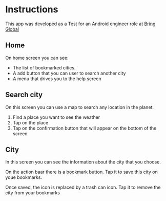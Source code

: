 # Instructions

This app was developed as a Test for an Android engineer role at [Bring Global](https://bringglobal.com/)

## Home

On home screen you can see:

- The list of bookmarked cities.
- A add button that you can user to search another city
- A menu that drives you to the help screen

## Search city

On this screen you can use a map to search any location in the planet.

1. Find a place you want to see the weather
1. Tap on the place
1. Tap on the confirmation button that will appear on the bottom of the screen

## City

In this screen you can see the information about the city that you choose.

On the action baar there is a bookmark button. Tap it to save this city on youe bookmarks.

Once saved, the icon is replaced by a trash can icon. Tap it to remove the city from your bookmarks
